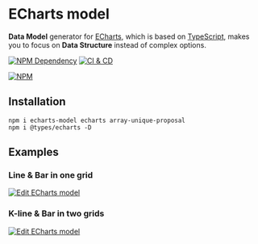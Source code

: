 # ECharts model

**Data Model** generator for [ECharts][1], which is based on [TypeScript][2], makes you to focus on **Data Structure** instead of complex options.

[![NPM Dependency](https://david-dm.org/idea2app/ECharts-model.svg)][3]
[![CI & CD](https://github.com/idea2app/ECharts-model/workflows/CI%20&%20CD/badge.svg)][4]

[![NPM](https://nodei.co/npm/echarts-model.png?downloads=true&downloadRank=true&stars=true)][5]

## Installation

```shell
npm i echarts-model echarts array-unique-proposal
npm i @types/echarts -D
```

## Examples

### Line & Bar in one grid

[![Edit ECharts model](https://codesandbox.io/static/img/play-codesandbox.svg)][6]

### K-line & Bar in two grids

[![Edit ECharts model](https://codesandbox.io/static/img/play-codesandbox.svg)][7]

[1]: https://echarts.apache.org/
[2]: https://www.typescriptlang.org/
[3]: https://david-dm.org/idea2app/ECharts-model
[4]: https://github.com/idea2app/ECharts-model/actions
[5]: https://nodei.co/npm/echarts-model/
[6]: https://codesandbox.io/s/echarts-model-zvf73?autoresize=1&expanddevtools=1&fontsize=14&hidenavigation=1&module=%2Fsrc%2FLineBarChart.ts&theme=dark
[7]: https://codesandbox.io/s/echarts-model-zvf73?autoresize=1&expanddevtools=1&fontsize=14&hidenavigation=1&module=%2Fsrc%2FKLineBarChart.ts&theme=dark
